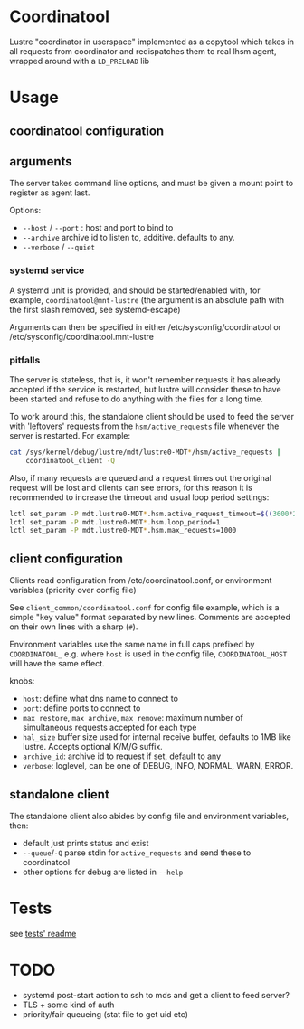 # Coordinatool

Lustre "coordinator in userspace" implemented as a copytool which takes
in all requests from coordinator and redispatches them to real lhsm agent,
wrapped around with a `LD_PRELOAD` lib

# Usage

## coordinatool configuration

## arguments

The server takes command line options, and must be given a mount point
to register as agent last.

Options:
 - `--host` / `--port` : host and port to bind to
 - `--archive` archive id to listen to, additive. defaults to any.
 - `--verbose` / `--quiet`


### systemd service

A systemd unit is provided, and should be started/enabled with, for
example, `coordinatool@mnt-lustre` (the argument is an absolute path
with the first slash removed, see systemd-escape)

Arguments can then be specified in either /etc/sysconfig/coordinatool
or /etc/sysconfig/coordinatool.mnt-lustre

### pitfalls

The server is stateless, that is, it won't remember requests it has
already accepted if the service is restarted, but lustre will consider
these to have been started and refuse to do anything with the files for
a long time.

To work around this, the standalone client should be used to feed the
server with 'leftovers' requests from the `hsm/active_requests` file
whenever the server is restarted. For example:

```sh
cat /sys/kernel/debug/lustre/mdt/lustre0-MDT*/hsm/active_requests |
    coordinatool_client -Q
```

Also, if many requests are queued and a request times out the original
request will be lost and clients can see errors, for this reason it is
recommended to increase the timeout and usual loop period settings:
```sh
lctl set_param -P mdt.lustre0-MDT*.hsm.active_request_timeout=$((3600*24*31))
lctl set_param -P mdt.lustre0-MDT*.hsm.loop_period=1
lctl set_param -P mdt.lustre0-MDT*.hsm.max_requests=1000
```


## client configuration

Clients read configuration from /etc/coordinatool.conf, or environment
variables (priority over config file)

See `client_common/coordinatool.conf` for config file example, which is
a simple "key <space> value" format separated by new lines.
Comments are accepted on their own lines with a sharp (`#`).

Environment variables use the same name in full caps prefixed by
`COORDINATOOL_` e.g. where `host` is used in the config file,
`COORDINATOOL_HOST` will have the same effect.

knobs:
 - `host`: define what dns name to connect to
 - `port`: define ports to connect to
 - `max_restore`, `max_archive`, `max_remove`: maximum number of
    simultaneous requests accepted for each type
 - `hal_size` buffer size used for internal receive buffer, defaults
   to 1MB like lustre. Accepts optional K/M/G suffix.
 - `archive_id`: archive id to request if set, default to any
 - `verbose`: loglevel, can be one of DEBUG, INFO, NORMAL, WARN, ERROR.


## standalone client

The standalone client also abides by config file and environment
variables, then:

- default just prints status and exist
- `--queue`/`-Q` parse stdin for `active_requests` and send these to
coordinatool
- other options for debug are listed in `--help`


# Tests

see [tests' readme](./tests/README.md)


# TODO

- systemd post-start action to ssh to mds and get a client to feed server?
- TLS + some kind of auth
- priority/fair queueing (stat file to get uid etc)
